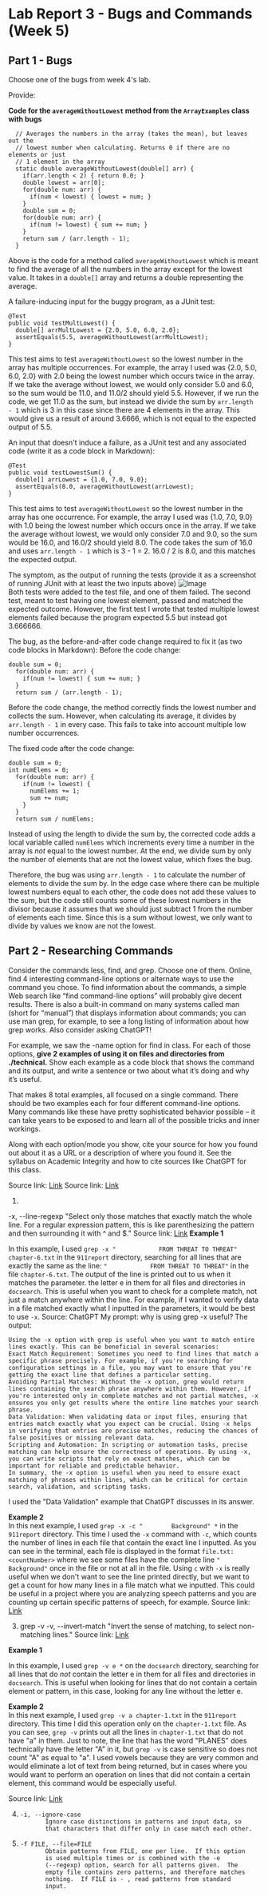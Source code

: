 # Lab Report 3 - Bugs and Commands (Week 5)

## Part 1 - Bugs
Choose one of the bugs from week 4's lab.

Provide:

**Code for the `averageWithoutLowest` method from the `ArrayExamples` class with bugs**
```
  // Averages the numbers in the array (takes the mean), but leaves out the
  // lowest number when calculating. Returns 0 if there are no elements or just
  // 1 element in the array
  static double averageWithoutLowest(double[] arr) {
    if(arr.length < 2) { return 0.0; }
    double lowest = arr[0];
    for(double num: arr) {
      if(num < lowest) { lowest = num; }
    }
    double sum = 0;
    for(double num: arr) {
      if(num != lowest) { sum += num; }
    }
    return sum / (arr.length - 1);
  }
```
Above is the code for a method called `averageWithoutLowest` which is meant to find the average of all the numbers in the array except for the lowest value. It takes in a `double[]` array and returns a double representing the average. 

A failure-inducing input for the buggy program, as a JUnit test: 
```
@Test
public void testMultLowest() {
  double[] arrMultLowest = {2.0, 5.0, 6.0, 2.0};
  assertEquals(5.5, averageWithoutLowest(arrMultLowest);
}
```
This test aims to test `averageWithoutLowest` so the lowest number in the array has multiple occurrences. For example, the array I used was {2.0, 5.0, 6.0, 2.0} with 2.0 being the lowest number which occurs twice in the array. If we take the average without lowest, we would only consider 5.0 and 6.0, so the sum would be 11.0, and 11.0/2 should yield 5.5. However, if we run the code, we get 11.0 as the sum, but instead we divide the sum by `arr.length - 1` which is 3 in this case since there are 4 elements in the array. This would give us a result of around 3.6666, which is not equal to the expected output of 5.5. 

An input that doesn't induce a failure, as a JUnit test and any associated code (write it as a code block in Markdown):
```
@Test
public void testLowestSum() {
  double[] arrLowest = {1.0, 7.0, 9.0};
  assertEquals(8.0, averageWithoutLowest(arrLowest);
}
```
This test aims to test `averageWithoutLowest` so the lowest number in the array has one occurrence. For example, the array I used was {1.0, 7.0, 9.0} with 1.0 being the lowest number which occurs once in the array. If we take the average without lowest, we would only consider 7.0 and 9.0, so the sum would be 16.0, and 16.0/2 should yield 8.0. The code takes the sum of 16.0 and uses `arr.length - 1` which is 3 - 1 = 2. 16.0 / 2 is 8.0, and this matches the expected output. 

The symptom, as the output of running the tests (provide it as a screenshot of running JUnit with at least the two inputs above)
![Image](lab4Bug.png)  
Both tests were added to the test file, and one of them failed. The second test, meant to test having one lowest element, passed and matched the expected outcome. However, the first test I wrote that tested multiple lowest elements failed because the program expected 5.5 but instead got 3.666666. 

The bug, as the before-and-after code change required to fix it (as two code blocks in Markdown):
Before the code change:
```
double sum = 0;
  for(double num: arr) {
    if(num != lowest) { sum += num; }
  }
  return sum / (arr.length - 1);
```
Before the code change, the method correctly finds the lowest number and collects the sum. However, when calculating its average, it divides by `arr.length - 1` in every case. This fails to take into account multiple low number occurrences. 

The fixed code after the code change:
```
double sum = 0;
int numElems = 0;
  for(double num: arr) {
    if(num != lowest) { 
      numElems += 1;
      sum += num;
    }
  }
  return sum / numElems;
```
Instead of using the length to divide the sum by, the corrected code adds a local variable called `numElems` which increments every time a number in the array is *not* equal to the lowest number. At the end, we divide sum by only the number of elements that are not the lowest value, which fixes the bug.  

Therefore, the bug was using `arr.length - 1` to calculate the number of elements to divide the sum by. In the edge case where there can be multiple lowest numbers equal to each other, the code does not add these values to the sum, but the code still counts some of these lowest numbers in the divisor because it assumes that we should just subtract 1 from the number of elements each time. Since this is a sum without lowest, we only want to divide by values we know are not the lowest.  


## Part 2 - Researching Commands
Consider the commands less, find, and grep. Choose one of them. Online, find 4 interesting command-line options or alternate ways to use the command you chose. To find information about the commands, a simple Web search like “find command-line options” will probably give decent results. There is also a built-in command on many systems called man (short for “manual”) that displays information about commands; you can use man grep, for example, to see a long listing of information about how grep works. Also consider asking ChatGPT!

For example, we saw the -name option for find in class. For each of those options, **give 2 examples of using it on files and directories from ./technical.** Show each example as a code block that shows the command and its output, and write a sentence or two about what it’s doing and why it’s useful.

That makes 8 total examples, all focused on a single command. There should be two examples each for four different command-line options. Many commands like these have pretty sophisticated behavior possible – it can take years to be exposed to and learn all of the possible tricks and inner workings.

Along with each option/mode you show, cite your source for how you found out about it as a URL or a description of where you found it. See the syllabus on Academic Integrity and how to cite sources like ChatGPT for this class.

Source link: [Link](https://man7.org/linux/man-pages/man1/grep.1.html) 
Source link: [Link](https://docs.oracle.com/cd/E19253-01/806-7612/filesearch-99633/index.html) 



1. 
 -x, --line-regexp
              "Select only those matches that exactly match the whole
              line.  For a regular expression pattern, this is like
              parenthesizing the pattern and then surrounding it with ^
              and $."
   Source link: [Link](https://man7.org/linux/man-pages/man1/grep.1.html)
**Example 1**  

In this example, I used `grep -x "            FROM THREAT TO THREAT" chapter-6.txt` in the `911report` directory, searching for all lines that are exactly the same as the line: `"            FROM THREAT TO THREAT"` in the file `chapter-6.txt`. The output of the line is printed out to us when it matches the parameter.   the letter e in them for all files and directories in `docsearch`. This is useful when you want to check for a complete match, not just a match anywhere within the line. For example, if I wanted to verify data in a file matched exactly what I inputted in the parameters, it would be best to use `-x`. 
Source: ChatGPT
My prompt: why is using grep -x useful?
The output: 
```
Using the -x option with grep is useful when you want to match entire lines exactly. This can be beneficial in several scenarios:
Exact Match Requirement: Sometimes you need to find lines that match a specific phrase precisely. For example, if you're searching for configuration settings in a file, you may want to ensure that you're getting the exact line that defines a particular setting.
Avoiding Partial Matches: Without the -x option, grep would return lines containing the search phrase anywhere within them. However, if you're interested only in complete matches and not partial matches, -x ensures you only get results where the entire line matches your search phrase.
Data Validation: When validating data or input files, ensuring that entries match exactly what you expect can be crucial. Using -x helps in verifying that entries are precise matches, reducing the chances of false positives or missing relevant data.
Scripting and Automation: In scripting or automation tasks, precise matching can help ensure the correctness of operations. By using -x, you can write scripts that rely on exact matches, which can be important for reliable and predictable behavior.
In summary, the -x option is useful when you need to ensure exact matching of phrases within lines, which can be critical for certain search, validation, and scripting tasks.
```
I used the "Data Validation" example that ChatGPT discusses in its answer. 


**Example 2**  
In this next example, I used `grep -x -c "        Background" *` in the `911report` directory. This time I used the `-x` command with `-c`, which counts the number of lines in each file that contain the exact line I inputted. As you can see in the terminal, each file is displayed in the format `file.txt: <countNumber>` where we see some files have the complete line `"        Background"` once in the file or not at all in the file. Using `c` with `-x` is really useful when we don't want to see the line printed directly, but we want to get a count for how many lines in a file match what we inputted. This could be useful in a project where you are analyzing speech patterns and you are counting up certain specific patterns of speech, for example. 
Source link: [Link](https://man7.org/linux/man-pages/man1/grep.1.html)


3. grep -v
       -v, --invert-match
              "Invert the sense of matching, to select non-matching
              lines."
   Source link: [Link](https://man7.org/linux/man-pages/man1/grep.1.html)
   
**Example 1**  

In this example, I used `grep -v e *` on the `docsearch` directory, searching for all lines that do *not* contain the letter e in them for all files and directories in `docsearch`. This is useful when looking for lines that do not contain a certain element or pattern, in this case, looking for any line without the letter e.

**Example 2**  
In this next example, I used `grep -v a chapter-1.txt` in the `911report` directory. This time I did this operation only on the `chapter-1.txt` file. As you can see, `grep -v` prints out all the lines in `chapter-1.txt` that do not have "a" in them. Just to note, the line that has the word "PLANES" does technically have the letter "A" in it, but `grep -v` is case sensitive so does not count "A" as equal to "a". I used vowels because they are very common and would eliminate a lot of text from being returned, but in cases where you would want to perform an operation on lines that did not contain a certain element, this command would be especially useful. 

Source link: [Link](https://docs.oracle.com/cd/E19253-01/806-7612/filesearch-99633/index.html)  

4. 
       -i, --ignore-case
              Ignore case distinctions in patterns and input data, so
              that characters that differ only in case match each other.
5. 
       -f FILE, --file=FILE
              Obtain patterns from FILE, one per line.  If this option
              is used multiple times or is combined with the -e
              (--regexp) option, search for all patterns given.  The
              empty file contains zero patterns, and therefore matches
              nothing.  If FILE is - , read patterns from standard
              input.

